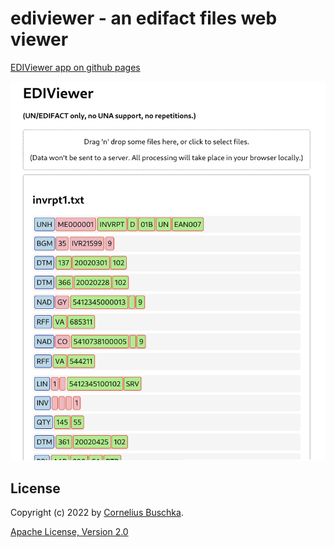 # ediviewer - an edifact files web viewer

[EDIViewer app on github pages](https://cbuschka.github.io/ediviewer/)

![Screenshot](./doc/screenshot.png)

## License
Copyright (c) 2022 by [Cornelius Buschka](https://github.com/cbuschka).

[Apache License, Version 2.0](./license.txt)
